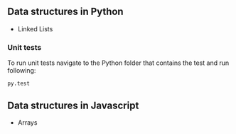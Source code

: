## Data structures in Python
* Linked Lists


### Unit tests
To run unit tests navigate to the Python folder that contains the test  and run following:
````
py.test
````

## Data structures in Javascript
* Arrays
